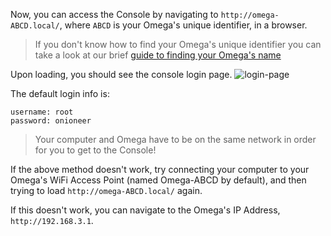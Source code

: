 Now, you can access the Console by navigating to `http://omega-ABCD.local/`, where `ABCD` is your Omega's unique identifier, in a browser.

> If you don't know how to find your Omega's unique identifier you can take a look at our brief [guide to finding your Omega's name](#omega-name)

Upon loading, you should see the console login page.
![login-page](https://raw.githubusercontent.com/OnionIoT/Onion-Docs/master/Omega2/Documentation/Get-Started/img/installing-console-login.png)

The default login info is:

```
username: root
password: onioneer
```

> Your computer and Omega have to be on the same network in order for you to get to the Console!

If the above method doesn't work, try connecting your computer to your Omega's WiFi Access Point (named Omega-ABCD by default), and then trying to load `http://omega-ABCD.local/` again.

If this doesn't work, you can navigate to the Omega's IP Address, `http://192.168.3.1`.
